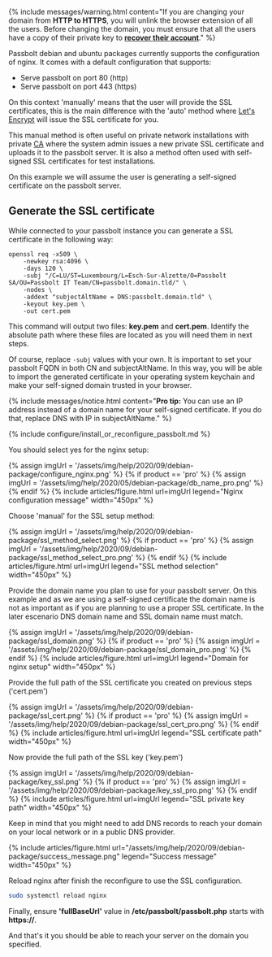 {% include messages/warning.html
    content="If you are changing your domain from <b>HTTP to HTTPS</b>, you will unlink the browser extension of all the users.
Before changing the domain, you must ensure that all the users have a copy of their private key to <b><a href='/faq/start/account-recover'>recover their account</a></b>."
%}

Passbolt debian and ubuntu packages currently supports the configuration of nginx. It comes with a default configuration that supports:

- Serve passbolt on port 80 (http)
- Serve passbolt on port 443 (https)

On this context 'manually' means that the user will provide the SSL certificates, this is the main difference with
the 'auto' method where [Let's Encrypt](https://letsencrypt.org/) will issue the SSL certificate for you.

This manual method is often useful on private network installations with private [CA](https://en.wikipedia.org/wiki/Certificate_authority) where
the system admin issues a new private SSL certificate and uploads it to the passbolt server. It is also a method often used with
self-signed SSL certificates for test installations.

On this example we will assume the user is generating a self-signed certificate on the passbolt server.

## Generate the SSL certificate

While connected to your passbolt instance you can generate a SSL certificate in the following way:

```
openssl req -x509 \
    -newkey rsa:4096 \
    -days 120 \
    -subj "/C=LU/ST=Luxembourg/L=Esch-Sur-Alzette/O=Passbolt SA/OU=Passbolt IT Team/CN=passbolt.domain.tld/" \
    -nodes \
    -addext "subjectAltName = DNS:passbolt.domain.tld" \
    -keyout key.pem \
    -out cert.pem
```

This command will output two files: **key.pem** and **cert.pem**. Identify the absolute path where these files are located as you will need them in next steps.

Of course, replace `-subj` values with your own. It is important to set your passbolt FQDN in both CN and subjectAltName. In this way, you will be able to import the generated certificate in your operating system keychain and make your self-signed domain trusted in your browser.

{% include messages/notice.html
    content="<b>Pro tip:</b> You can use an IP address instead of a domain name for your self-signed certificate.
    If you do that, replace DNS with IP in subjectAltName."
%}

{% include configure/install_or_reconfigure_passbolt.md %}

You should select yes for the nginx setup:

{% assign imgUrl = '/assets/img/help/2020/09/debian-package/configure_nginx.png' %}
{% if product == 'pro' %}
{% assign imgUrl = '/assets/img/help/2020/05/debian-package/db_name_pro.png' %}
{% endif %}
{%
    include articles/figure.html
    url=imgUrl
    legend="Nginx configuration message" width="450px"
%}

Choose 'manual' for the SSL setup method:

{% assign imgUrl = '/assets/img/help/2020/09/debian-package/ssl_method_select.png' %}
{% if product == 'pro' %}
{% assign imgUrl = '/assets/img/help/2020/09/debian-package/ssl_method_select_pro.png' %}
{% endif %}
{%
    include articles/figure.html
    url=imgUrl
    legend="SSL method selection" width="450px"
%}

Provide the domain name you plan to use for your passbolt server. On this example and as we are using a
self-signed certificate the domain name is not as important as if you are planning to use a proper SSL
certificate. In the later escenario DNS domain name and SSL domain name must match.

{% assign imgUrl = '/assets/img/help/2020/09/debian-package/ssl_domain.png' %}
{% if product == 'pro' %}
{% assign imgUrl = '/assets/img/help/2020/09/debian-package/ssl_domain_pro.png' %}
{% endif %}
{%
    include articles/figure.html
    url=imgUrl
    legend="Domain for nginx setup" width="450px"
%}

Provide the full path of the SSL certificate you created on previous steps ('cert.pem')

{% assign imgUrl = '/assets/img/help/2020/09/debian-package/ssl_cert.png' %}
{% if product == 'pro' %}
{% assign imgUrl = '/assets/img/help/2020/09/debian-package/ssl_cert_pro.png' %}
{% endif %}
{%
    include articles/figure.html
    url=imgUrl
    legend="SSL certificate path" width="450px"
%}

Now provide the full path of the SSL key ('key.pem')

{% assign imgUrl = '/assets/img/help/2020/09/debian-package/key_ssl.png' %}
{% if product == 'pro' %}
{% assign imgUrl = '/assets/img/help/2020/09/debian-package/key_ssl_pro.png' %}
{% endif %}
{%
    include articles/figure.html
    url=imgUrl
    legend="SSL private key path" width="450px"
%}

Keep in mind that you might need to add DNS records to reach your domain on your local 
network or in a public DNS provider.

{%
    include articles/figure.html
    url="/assets/img/help/2020/09/debian-package/success_message.png"
    legend="Success message" width="450px"
%}

Reload nginx after finish the reconfigure to use the SSL configuration.

```bash
sudo systemctl reload nginx
```

Finally, ensure <b>'fullBaseUrl'</b> value in <b>/etc/passbolt/passbolt.php</b> starts with <b>https://</b>.

And that's it you should be able to reach your server on the domain you specified.

